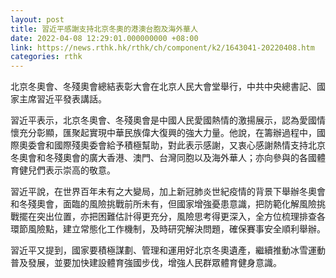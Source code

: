 ```yaml
---
layout: post
title: 習近平感謝支持北京冬奧的港澳台胞及海外華人
date: 2022-04-08 12:29:01.000000000 +08:00
link: https://news.rthk.hk/rthk/ch/component/k2/1643041-20220408.htm
categories: rthk
---
```


北京冬奧會、冬殘奧會總結表彰大會在北京人民大會堂舉行，中共中央總書記、國家主席習近平發表講話。

習近平表示，北京冬奧會、冬殘奧會是中國人民愛國熱情的激揚展示，認為愛國情懷充分彰顯，匯聚起實現中華民族偉大復興的強大力量。他說，在籌辦過程中，國際奧委會和國際殘奧委會給予積極幫助，對此表示感謝，又衷心感謝熱情支持北京冬奧會和冬殘奧會的廣大香港、澳門、台灣同胞以及海外華人；亦向參與的各國體育健兒們表示崇高的敬意。

習近平說，在世界百年未有之大變局，加上新冠肺炎世紀疫情的背景下舉辦冬奧會和冬殘奧會，面臨的風險挑戰前所未有，但國家增強憂患意識，把防範化解風險挑戰擺在突出位置，亦把困難估計得更充分，風險思考得更深入，全方位梳理排查各環節風險點，建立常態化工作機制，及時研究解決問題，確保賽事安全順利舉辦。

習近平又提到，國家要積極謀劃、管理和運用好北京冬奧遺產，繼續推動冰雪運動普及發展，並要加快建設體育強國步伐，增強人民群眾體育健身意識。
